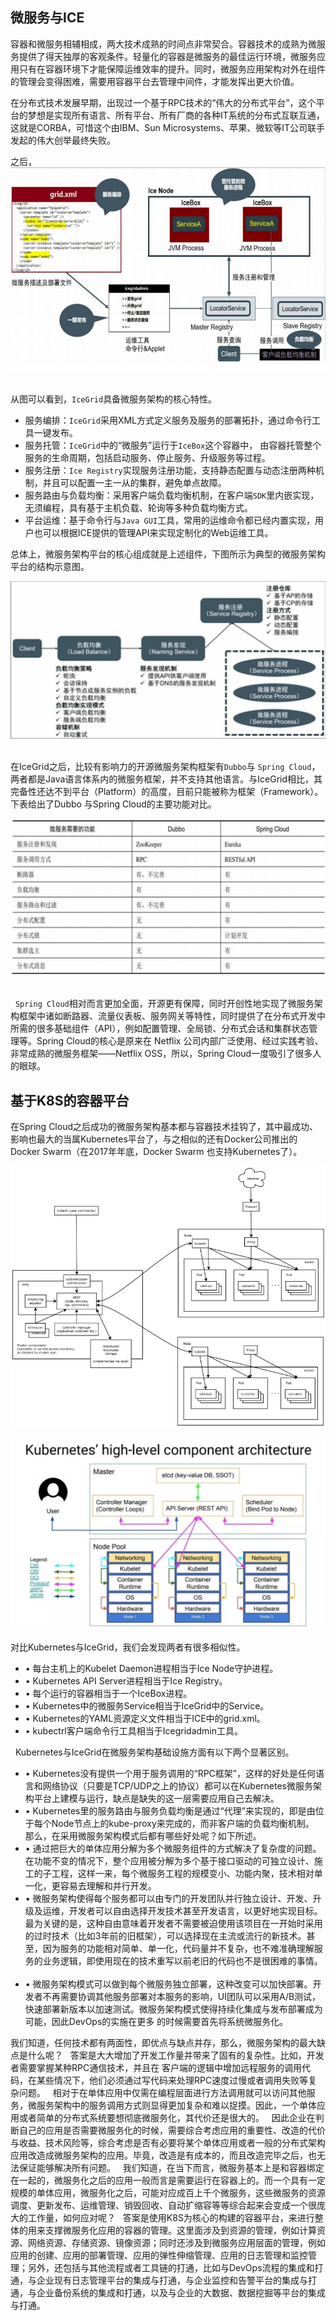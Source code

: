 ## 微服务与ICE

容器和微服务相辅相成，两大技术成熟的时间点非常契合。容器技术的成熟为微服务提供了得天独厚的客观条件。轻量化的容器是微服务的最佳运行环境，微服务应用只有在容器环境下才能保障运维效率的提升。同时，微服务应用架构对外在组件的管理会变得困难，需要用容器平台去管理中间件，才能发挥出更大价值。

在分布式技术发展早期，出现过一个基于RPC技术的“伟大的分布式平台”，这个平台的梦想是实现所有语言、所有平台、所有厂商的各种IT系统的分布式互联互通，这就是CORBA，可惜这个由IBM、Sun Microsystems、苹果、微软等IT公司联手发起的伟大创举最终失败。

之后，
![](seviceMesh_images/9117083b.png)
 

从图可以看到，`IceGrid`具备微服务架构的核心特性。

+ 服务编排：`IceGrid`采用XML方式定义服务及服务的部署拓扑，通过命令行工具一键发布。
+ 服务托管：`IceGrid`中的“微服务”运行于`IceBox`这个容器中， 由容器托管整个服务的生命周期，包括启动服务、停止服务、升级服务等过程。
+ 服务注册：`Ice Registry`实现服务注册功能，支持静态配置与动态注册两种机制，并且可以配置一主一从的集群，避免单点故障。
+ 服务路由与负载均衡：采用客户端负载均衡机制，在客户端`SDK`里内嵌实现，无须编程，具有基于主机负载、轮询等多种负载均衡方式。
+ 平台运维：基于命令行与`Java GUI`工具，常用的运维命令都已经内置实现，用户也可以根据ICE提供的管理API来实现定制化的Web运维工具。
 

总体上，微服务架构平台的核心组成就是上述组件，下图所示为典型的微服务架构平台的结构示意图。
 

![](seviceMesh_images/3821c492.png)
 

在IceGrid之后，比较有影响力的开源微服务架构框架有`Dubbo`与 `Spring Cloud`，两者都是Java语言体系内的微服务框架，并不支持其他语言。与IceGrid相比，其完备性还达不到平台（Platform）的高度，目前只能被称为框架（Framework）。下表给出了Dubbo 与Spring Cloud的主要功能对比。

![](seviceMesh_images/ba27323e.png) 

 
`Spring Cloud`相对而言更加全面，开源更有保障，同时开创性地实现了微服务架构框架中诸如断路器、流量仪表板、服务网关等特性，同时提供了在分布式开发中所需的很多基础组件（API），例如配置管理、全局锁、分布式会话和集群状态管理等。Spring Cloud的核心是原来在 Netflix 公司内部广泛使用、经过实践考验、非常成熟的微服务框架——Netflix OSS，所以，Spring Cloud一度吸引了很多人的眼球。
 
## 基于K8S的容器平台

在Spring Cloud之后成功的微服务架构基本都与容器技术挂钩了，其中最成功、影响也最大的当属Kubernetes平台了，与之相似的还有Docker公司推出的Docker Swarm（在2017年年底，Docker Swarm 也支持Kubernetes了）。

![](seviceMesh_images/540cc74f.png)

![](seviceMesh_images/18d2910e.png)


对比Kubernetes与IceGrid，我们会发现两者有很多相似性。

+ • 每台主机上的Kubelet Daemon进程相当于Ice Node守护进程。
+ • Kubernetes API Server进程相当于Ice Registry。
+ • 每个运行的容器相当于一个IceBox进程。
+ • Kubernetes中的微服务Service相当于IceGrid中的Service。
+ • Kubernetes的YAML资源定义文件相当于ICE中的grid.xml。
+ • kubectrl客户端命令行工具相当于Icegridadmin工具。

 
Kubernetes与IceGrid在微服务架构基础设施方面有以下两个显著区别。
+ • Kubernetes没有提供一个用于服务调用的“RPC框架”，这样的好处是任何语言和网络协议（只要是TCP/UDP之上的协议）都可以在Kubernetes微服务架构平台上建模与运行，缺点是缺失的这一层需要应用自己去解决。
+ • Kubernetes里的服务路由与服务负载均衡是通过“代理”来实现的，即是由位于每个Node节点上的kube-proxy来完成的，而非客户端的负载均衡机制。
 
那么，在采用微服务架构模式后都有哪些好处呢？如下所述。
+ • 通过把巨大的单体应用分解为多个微服务组件的方式解决了复杂度的问题。在功能不变的情况下，整个应用被分解为多个基于接口驱动的可独立设计、施工的子工程，这样一来，每个微服务工程的规模变小、功能内聚，技术相对单一化，更容易去理解和并行开发。
 
+ • 微服务架构使得每个服务都可以由专门的开发团队并行独立设计、开发、升级及运维，开发者可以自由选择开发技术甚至开发语言，以更好地实现目标。最为关键的是，这种自由意味着开发者不需要被迫使用该项目在一开始时采用的过时技术（比如3年前的旧框架），可以选择现在主流或流行的新技术。甚至，因为服务的功能相对简单、单一化，代码量并不复杂，也不难准确理解服务的业务逻辑，即使用现在的技术重写以前老旧的代码也不是很困难的事情。
 
+ • 微服务架构模式可以做到每个微服务独立部署，这种改变可以加快部署。开发者不再需要协调其他服务部署对本服务的影响，UI团队可以采用A/B测试，快速部署新版本以加速测试。微服务架构模式使得持续化集成与发布部署成为可能，因此DevOps的实施在更多 的时候需要首先将系统微服务化。
 

我们知道，任何技术都有两面性，即优点与缺点并存，那么，微服务架构的最大缺点是什么呢？
 
答案是大大增加了开发工作量并带来了固有的复杂性。比如，开发者需要掌握某种RPC通信技术，并且在
客户端的逻辑中增加远程服务的调用代码，在某些情况下，他们必须通过写代码来处理RPC速度过慢或者调用失败等复杂问题。
 
相对于在单体应用中仅需在编程层面进行方法调用就可以访问其他服务，微服务架构中的服务调用方式则显得更加复杂和难以捉摸。因此，一个单体应用或者简单的分布式系统要想彻底微服务化，其代价还是很大的。
 
因此企业在判断自己的应用是否需要微服务化的时候，需要综合考虑应用的重要性、改造的代价与收益、技术风险等，综合考虑是否有必要将某个单体应用或者一般的分布式架构应用改造成微服务架构的应用。毕竟，改造是有成本的，而且改造完毕之后，也无法保证能够解决所有问题。
 
我们知道，在当下而言，微服务基本上是和容器绑定在一起的，微服务化之后的应用一般而言是需要运行在容器上的。而一个具有一定规模的单体应用，微服务化之后，可能对应成百上千个微服务，这些微服务的资源调度、更新发布、运维管理、销毁回收、自动扩缩容等等综合起来会变成一个很庞大的工作量，如何应对呢？
 
答案是使用K8S为核心的构建的容器平台，来进行整体的用来支撑微服务化应用的容器的管理。这里面涉及到资源的管理，例如计算资源、网络资源、存储资源、镜像资源；同时还涉及到微服务应用层面的管理，例如应用的创建、应用的部署管理、应用的弹性伸缩管理、应用的日志管理和监控管理；另外，还包括与其他流程或者工具链的打通，比如与DevOps流程的集成和打通，与企业现有日志管理平台的集成与打通，与企业监控和告警平台的集成与打通，与企业备份系统的集成和打通，以及与企业的大数据、数据挖掘等平台的集成与打通。
